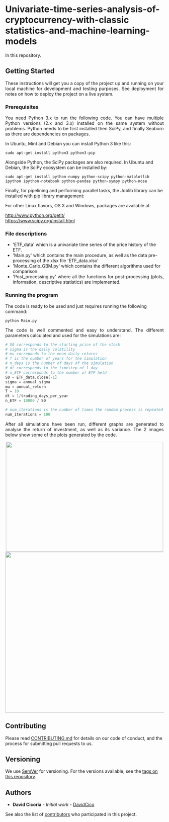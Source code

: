 # Univariate-time-series-analysis-of-cryptocurrency-with-classic statistics-and-machine-learning-models
<p align="justify">In this repository.</p>

## Getting Started

<p align="justify">These instructions will get you a copy of the project up and running on your local machine for development and testing purposes. See deployment for notes on how to deploy the project on a live system.</p>

### Prerequisites

<p align="justify">You need Python 3.x to run the following code.  You can have multiple Python versions (2.x and 3.x) installed on the same system without problems. Python needs to be first installed then SciPy, and finally Seaborn as there are dependencies on packages.</p>

In Ubuntu, Mint and Debian you can install Python 3 like this:

    sudo apt-get install python3 python3-pip

Alongside Python, the SciPy packages are also required. In Ubuntu and Debian, the SciPy ecosystem can be installed by:

    sudo apt-get install python-numpy python-scipy python-matplotlib ipython ipython-notebook python-pandas python-sympy python-nose

Finally, for pipelining and performing parallel tasks, the Joblib library can be installed with <a href="https://pypi.org/project/pip/">pip</a> library management:

For other Linux flavors, OS X and Windows, packages are available at:

http://www.python.org/getit/  
https://www.scipy.org/install.html


### File descriptions
<ul>
    <li>'ETF_data' which is a univariate time series of the price history of the ETF.</li>
<li>'Main.py' which contains the main procedure, as well as the data pre-processing of the xlsx file 'ETF_data.xlsx'</li>
    <li>'Monte_Carlo_GBM.py' which contains the different algorithms used for comparison.</li>
<li><div align="justify">'Post_processing.py' where all the functions for post-processing (plots, information, descriptive statistics) are implemented.</div></li>
</ul>

### Running the program

The code is ready to be used and just requires running the following command:

    python Main.py

<p align="justify">The code is well commented and easy to understand. The different parameters calculated and used for the simulations are:</p>

``` python
# S0 corresponds to the starting price of the stock
# sigma is the daily volatility
# mu correponds to the mean daily returns
# T is the number of years for the simulation
# n_days is the number of days of the simulation
# dt corresponds to the timestep of 1 day
# n_ETF corresponds to the number of ETF held
S0 = ETF_data.close[-1]
sigma = annual_sigma
mu = annual_return
T = 10
dt = 1/trading_days_per_year
n_ETF = 10000 / S0

# num_iterations is the number of times the random process is repeated (Monte Carlo simulations)
num_iterations = 100
```

<p align="justify">After all simulations have been run, different graphs are generated to analyse the return of investment, as well as its variance. The 2 images below show some of the plots generated by the code.</p>

<p align="center">
<img src="https://github.com/DavidCico/Study-of-buy-and-hold-investment/blob/master/Example_Results/analytic_exp_gbm.png" width="500" height="350"> <img src="https://github.com/DavidCico/Study-of-buy-and-hold-investment/blob/master/Example_Results/Hists_fig2.jpg" width="512" height="512" >
</p>


## Contributing

Please read [CONTRIBUTING.md](https://github.com/DavidCico/Study-of-buy-and-hold-investment/blob/master/CONTRIBUTING.md) for details on our code of conduct, and the process for submitting pull requests to us.

## Versioning

We use [SemVer](http://semver.org/) for versioning. For the versions available, see the [tags on this repository](https://github.com/your/project/tags). 

## Authors

* **David Cicoria** - *Initial work* - [DavidCico](https://github.com/DavidCico)

See also the list of [contributors](https://github.com/DavidCico/Study-of-buy-and-hold-investment/graphs/contributors) who participated in this project.
